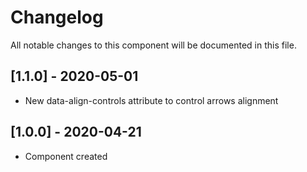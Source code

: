 # Changelog
All notable changes to this component will be documented in this file.

## [1.1.0] - 2020-05-01
- New data-align-controls attribute to control arrows alignment

## [1.0.0] - 2020-04-21
- Component created
